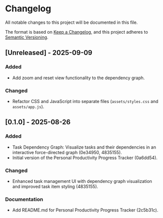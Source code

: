# Changelog

All notable changes to this project will be documented in this file.

The format is based on [Keep a Changelog](https://keepachangelog.com/en/1.0.0/),
and this project adheres to [Semantic Versioning](https://semver.org/spec/v2.0.0.html).

## [Unreleased] - 2025-09-09

### Added

-   Add zoom and reset view functionality to the dependency graph.

### Changed

-   Refactor CSS and JavaScript into separate files (`assets/styles.css` and `assets/app.js`).

## [0.1.0] - 2025-08-26

### Added

-   Task Dependency Graph: Visualize tasks and their dependencies in an interactive force-directed graph (0e34950, 4835155).
-   Initial version of the Personal Productivity Progress Tracker (0a6dd54).

### Changed

-   Enhanced task management UI with dependency graph visualization and improved task item styling (4835155).

### Documentation

-   Add README.md for Personal Productivity Progress Tracker (2c5b31c).